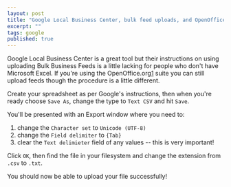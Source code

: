 ```yaml
---
layout: post
title: "Google Local Business Center, bulk feed uploads, and OpenOffice"
excerpt: ""
tags: google
published: true
---
```


Google Local Business Center is a great tool but their instructions on using uploading Bulk Business Feeds is a little lacking for people who don't have Microsoft Excel. If you're using the OpenOffice.org[1] suite you can still upload feeds though the procedure is a little different.

Create your spreadsheet as per Google's instructions, then when you're ready choose `Save As`, change the type to `Text CSV` and hit `Save`. 

You'll be presented with an Export window where you need to:

1. change the `Character set` to `Unicode (UTF-8)`
2. change the `Field delimiter` to `{Tab}`
3. clear the `Text delimieter` field of any values -- this is very important!

Click `OK`, then find the file in your filesystem and change the extension from `.csv` to `.txt`. 

You should now be able to upload your file successfully!


  [1]:http://www.openoffice.org
